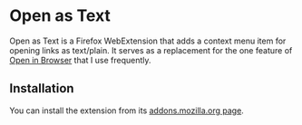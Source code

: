 Open as Text
============

Open as Text is a Firefox WebExtension that adds a context menu item for opening links as text/plain. It serves as a replacement for the one feature of [Open in Browser](https://github.com/spasche/openinbrowser) that I use frequently.

## Installation

You can install the extension from its [addons.mozilla.org page](https://addons.mozilla.org/en-US/developers/addon/open-as-text/).
